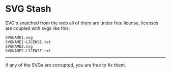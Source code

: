 # SVG Stash
SVG's snatched from the web all of them are under free license, licenses are coupled with svgs like this:

    SVGNAME1.svg
    SVGNAME1-LICENSE.txt
    SVGNAME2.svg
    SVGNAME2-LICENSE.txt

---

If any of the SVGs are corrupted, you are free to fix them.
